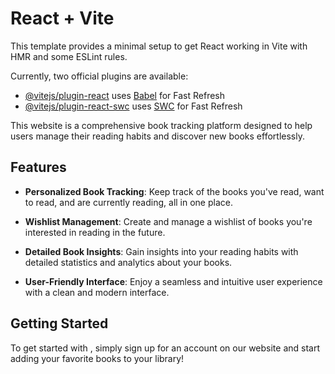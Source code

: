 # React + Vite

This template provides a minimal setup to get React working in Vite with HMR and some ESLint rules.

Currently, two official plugins are available:

- [@vitejs/plugin-react](https://github.com/vitejs/vite-plugin-react/blob/main/packages/plugin-react/README.md) uses [Babel](https://babeljs.io/) for Fast Refresh
- [@vitejs/plugin-react-swc](https://github.com/vitejs/vite-plugin-react-swc) uses [SWC](https://swc.rs/) for Fast Refresh



This website is a comprehensive book tracking platform designed to help users manage their reading habits and discover new books effortlessly.

## Features

- **Personalized Book Tracking**: Keep track of the books you've read, want to read, and are currently reading, all in one place.
- **Wishlist Management**: Create and manage a wishlist of books you're interested in reading in the future.

- **Detailed Book Insights**: Gain insights into your reading habits with detailed statistics and analytics about your books.
- **User-Friendly Interface**: Enjoy a seamless and intuitive user experience with a clean and modern interface.

## Getting Started

To get started with , simply sign up for an account on our website and start adding your favorite books to your library!



